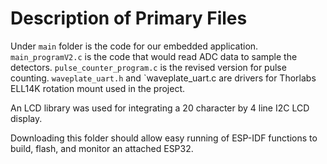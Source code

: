 # Description of Primary Files
Under `main` folder is the code for our embedded application. 
`main_programV2.c` is the code that would read ADC data to sample the detectors. 
`pulse_counter_program.c` is the revised version for pulse counting.
`waveplate_uart.h` and `waveplate_uart.c are drivers for Thorlabs ELL14K rotation mount used in the project.

An LCD library was used for integrating a 20 character by 4 line I2C LCD display.

Downloading this folder should allow easy running of ESP-IDF functions to build, flash, and monitor an attached ESP32.

